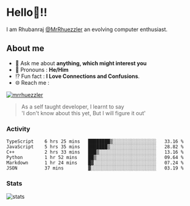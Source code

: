 
  
  
# Hello:wave:!!
I am Rhubanraj [@MrRhuezzler](https://github.com/MrRhuezzler) an evolving computer enthusiast.

## About me
<!-- - :sparkles: I'm currently working on [**de-viz**](https://github.com/MrRhuezzler/de-viz) -->
<!-- - :sparkles: Previously worked in [**Journal Management System**](https://manuscript.psgtech.ac.in) -->
<!-- - :book: I'm currently learning **Microservices Architecture** -->
- :speech_balloon: Ask me about **anything, which might interest you**
- :man: Pronouns : **He/Him**
- :interrobang: Fun fact : **I Love Connections and Confusions**.
- :globe_with_meridians: Reach me :  
  
[![mrrhuezzler](https://img.shields.io/badge/LinkedIn-0077B5?style=for-the-badge&logo=linkedin&logoColor=white)](https://www.linkedin.com/in/mrrhuezzler/)
<!--
### Interesting things, I found :bangbang:
-->
<!--
## Skills

## Drop a, Hi !
-->

<!-- 
Quotes
>  Always we overestimate the amount of work we can do in a day,  
>  and underestimate the amount we can do in our lifetime.
-->

> As a self taught developer, I learnt to say  
> 'I don't know about this yet, But I will figure it out'

### Activity
<!--START_SECTION:waka-->

```text
TypeScript    6 hrs 25 mins   ████████▒░░░░░░░░░░░░░░░░   33.16 %
JavaScript    5 hrs 35 mins   ███████▒░░░░░░░░░░░░░░░░░   28.82 %
C++           2 hrs 33 mins   ███▒░░░░░░░░░░░░░░░░░░░░░   13.16 %
Python        1 hr 52 mins    ██▒░░░░░░░░░░░░░░░░░░░░░░   09.64 %
Markdown      1 hr 24 mins    █▓░░░░░░░░░░░░░░░░░░░░░░░   07.24 %
JSON          37 mins         ▓░░░░░░░░░░░░░░░░░░░░░░░░   03.19 %
```

<!--END_SECTION:waka-->

### Stats
![stats](https://github-readme-streak-stats.herokuapp.com/?user=MrRhuezzler)
